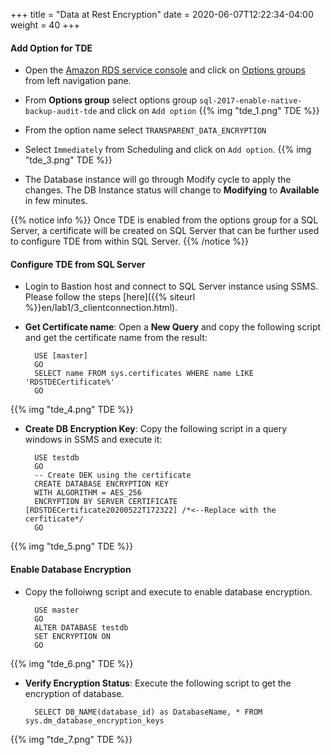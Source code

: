 +++
title = "Data at Rest Encryption"
date = 2020-06-07T12:22:34-04:00
weight = 40
+++

#### **Add Option for TDE**

* Open the [Amazon RDS  service console](https://console.aws.amazon.com/rds/home?region=us-east-1) and click on [Options groups](https://console.aws.amazon.com/rds/home?region=us-east-1#option-groups-list:) from left navigation pane. 

* From **Options group** select options group `sql-2017-enable-native-backup-audit-tde` and click on `Add option`
{{% img "tde_1.png" TDE %}}

* From the option name select `TRANSPARENT_DATA_ENCRYPTION`

* Select `Immediately` from Scheduling and click on `Add option`.
{{% img "tde_3.png" TDE %}}


* The Database instance will go through Modify cycle to apply the changes. The DB Instance status will change to **Modifying** to **Available** in few minutes.


{{% notice info %}}
Once TDE is enabled from the options group for a SQL Server, a certificate will be created on SQL Server that can be further used to configure TDE from within SQL Server.
{{% /notice %}}

#### **Configure TDE from SQL Server**

* Login to Bastion host and connect to SQL Server instance using SSMS. Please follow the steps [here]({{% siteurl %}}en/lab1/3_clientconnection.html).

* **Get Certificate name**: Open a **New Query** and copy the following script and get the certificate name from the result:

        USE [master]
        GO
        SELECT name FROM sys.certificates WHERE name LIKE 'RDSTDECertificate%'
        GO
{{% img "tde_4.png" TDE %}}

* **Create DB Encryption Key**: Copy the following script in a query windows in SSMS and execute it:

        USE testdb
        GO
        -- Create DEK using the certificate
        CREATE DATABASE ENCRYPTION KEY
        WITH ALGORITHM = AES_256
        ENCRYPTION BY SERVER CERTIFICATE [RDSTDECertificate20200522T172322] /*<--Replace with the cerfiticate*/
        GO 
{{% img "tde_5.png" TDE %}}

#### **Enable Database Encryption**

* Copy the folloiwng script and execute to enable database encryption.

        USE master
        GO
        ALTER DATABASE testdb
        SET ENCRYPTION ON
        GO
{{% img "tde_6.png" TDE %}}

* **Verify Encryption Status**: Execute the following script to get the encryption of database.

        SELECT DB_NAME(database_id) as DatabaseName, * FROM sys.dm_database_encryption_keys

{{% img "tde_7.png" TDE %}}
